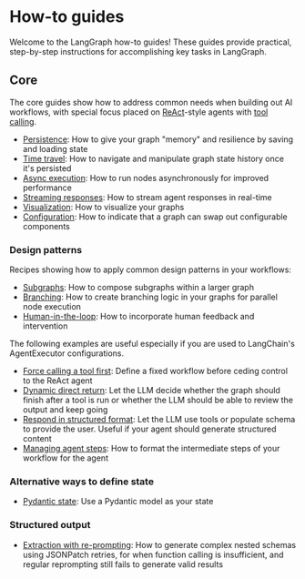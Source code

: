 # How-to guides

Welcome to the LangGraph how-to guides! These guides provide practical, step-by-step instructions for accomplishing key tasks in LangGraph.

## Core

The core guides show how to address common needs when building out AI workflows, with special focus placed on [ReAct](https://arxiv.org/abs/2210.03629)-style agents with [tool calling](https://python.langchain.com/docs/modules/model_io/chat/function_calling/).

- [Persistence](persistence.ipynb): How to give your graph "memory" and resilience by saving and loading state
- [Time travel](time-travel.ipynb): How to navigate and manipulate graph state history once it's persisted
- [Async execution](async.ipynb): How to run nodes asynchronously for improved performance
- [Streaming responses](streaming-tokens.ipynb): How to stream agent responses in real-time
- [Visualization](visualization.ipynb): How to visualize your graphs
- [Configuration](configuration.ipynb): How to indicate that a graph can swap out configurable components

### Design patterns

Recipes showing how to apply common design patterns in your workflows:

- [Subgraphs](subgraph.ipynb): How to compose subgraphs within a larger graph
- [Branching](branching.ipynb): How to create branching logic in your graphs for parallel node execution
- [Human-in-the-loop](human-in-the-loop.ipynb): How to incorporate human feedback and intervention

The following examples are useful especially if you are used to LangChain's AgentExecutor configurations.

- [Force calling a tool first](force-calling-a-tool-first.ipynb): Define a fixed workflow before ceding control to the ReAct agent
- [Dynamic direct return](dynamically-returning-directly.ipynb): Let the LLM decide whether the graph should finish after a tool is run or whether the LLM should be able to review the output and keep going
- [Respond in structured format](respond-in-format.ipynb): Let the LLM use tools or populate schema to provide the user. Useful if your agent should generate structured content
- [Managing agent steps](managing-agent-steps.ipynb): How to format the intermediate steps of your workflow for the agent

### Alternative ways to define state

- [Pydantic state](state-model.ipynb): Use a Pydantic model as your state

### Structured output

- [Extraction with re-prompting](./extraction/retries.ipynb): How to generate complex nested schemas using JSONPatch retries, for when function calling is insufficient, and regular reprompting still fails to generate valid results